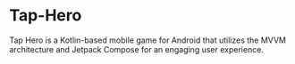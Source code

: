 # Tap-Hero
Tap Hero is a Kotlin-based mobile game for Android that utilizes the MVVM architecture and Jetpack Compose for an engaging user experience.
